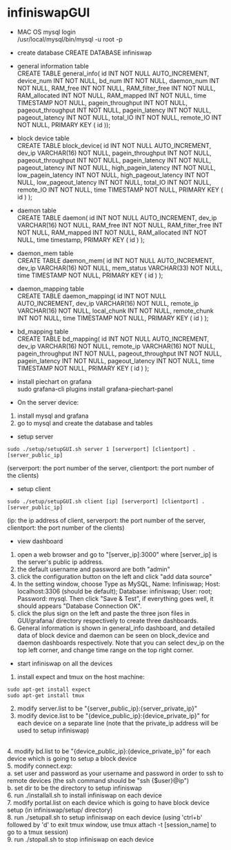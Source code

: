 # infiniswapGUI
* MAC OS mysql login <br>
/usr/local/mysql/bin/mysql -u root -p

* create database
CREATE DATABASE infiniswap

* general information table <br>
CREATE TABLE general_info( id INT NOT NULL AUTO_INCREMENT, device_num INT NOT NULL, bd_num INT NOT NULL, daemon_num INT NOT NULL, RAM_free INT NOT NULL, RAM_filter_free INT NOT NULL, RAM_allocated INT NOT NULL, RAM_mapped INT NOT NULL, time TIMESTAMP NOT NULL, pagein_throughput INT NOT NULL, pageout_throughput INT NOT NULL, pagein_latency INT NOT NULL, pageout_latency INT NOT NULL, total_IO INT NOT NULL, remote_IO INT NOT NULL, PRIMARY KEY ( id ));


* block device table <br>
CREATE TABLE block_device(  id INT NOT NULL AUTO_INCREMENT, dev_ip VARCHAR(16) NOT NULL, pagein_throughput INT NOT NULL, pageout_throughput INT NOT NULL, pagein_latency INT NOT NULL, pageout_latency INT NOT NULL, high_pagein_latency INT NOT NULL, low_pagein_latency INT NOT NULL, high_pageout_latency INT NOT NULL, low_pageout_latency INT NOT NULL, total_IO INT NOT NULL, remote_IO INT NOT NULL, time TIMESTAMP NOT NULL, PRIMARY KEY ( id ) );

* daemon table <br>
CREATE TABLE daemon(  id INT NOT NULL AUTO_INCREMENT, dev_ip VARCHAR(16) NOT NULL, RAM_free INT NOT NULL, RAM_filter_free INT NOT NULL, RAM_mapped INT NOT NULL, RAM_allocated INT NOT NULL, time timestamp, PRIMARY KEY ( id ) );

* daemon_mem table <br>
CREATE TABLE daemon_mem( id INT NOT NULL AUTO_INCREMENT, dev_ip VARCHAR(16) NOT NULL, mem_status VARCHAR(33) NOT NULL, time TIMESTAMP NOT NULL, PRIMARY KEY ( id ) );

* daemon_mapping table <br>
CREATE TABLE daemon_mapping( id INT NOT NULL AUTO_INCREMENT, dev_ip VARCHAR(16) NOT NULL, remote_ip VARCHAR(16) NOT NULL, local_chunk INT NOT NULL, remote_chunk INT NOT NULL, time TIMESTAMP NOT NULL, PRIMARY KEY ( id ) );

* bd_mapping table <br>
CREATE TABLE bd_mapping( id INT NOT NULL AUTO_INCREMENT, dev_ip VARCHAR(16) NOT NULL, remote_ip VARCHAR(16) NOT NULL, pagein_throughput INT NOT NULL, pageout_throughput INT NOT NULL, pagein_latency INT NOT NULL, pageout_latency INT NOT NULL, time TIMESTAMP NOT NULL, PRIMARY KEY ( id ) );

* install piechart on grafana <br>
sudo grafana-cli plugins install grafana-piechart-panel

* On the server device: <br>
1. install mysql and grafana <br>
2. go to mysql and create the database and tables 

* setup server <br>
```
sudo ./setup/setupGUI.sh server 1 [serverport] [clientport] . [server_public_ip] 
```
(serverport: the port number of the server, clientport: the port number of the clients)

* setup client <br>
```
sudo ./setup/setupGUI.sh client [ip] [serverport] [clientport] . [server_public_ip]
```
(ip: the ip address of client, serverport: the port number of the server, clientport: the port number of the clients)

* view dashboard <br>
1. open a web browser and go to "[server_ip]:3000" where [server_ip] is the server's public ip address. <br>
2. the default username and password are both "admin" <br>
3. click the configuration button on the left and click "add data source" <br>
4. In the setting window, choose Type as MySQL, Name: Infiniswap; Host: localhost:3306 (should be default); Database: infiniswap; User: root; Password: mysql. Then click "Save & Test", if everything goes well, it should appears "Database Connection OK". <br>
4. click the plus sign on the left and paste the three json files in GUI/grafana/ directory respectively to create three dashboards. <br>
5. General information is shown in general_info dashboard, and detailed data of block device and daemon can be seen on block_device and daemon dashboards respectively. Note that you can select dev_ip on the top left corner, and change time range on the top right corner.

* start infiniswap on all the devices <br>
1. install expect and tmux on the host machine: 
```
sudo apt-get install expect
sudo apt-get install tmux 
```
2. modify server.list to be "{server_public_ip}:{server_private_ip}" <br>
3. modify device.list to be "{device_public_ip}:{device_private_ip}" for each device on a separate line (note that the private_ip address will be used to setup infiniswap) 
<br>
4. modify bd.list to be "{device_public_ip}:{device_private_ip}" for each device which is going to setup a block device <br>
5. modify connect.exp: <br>
a. set user and password as your username and password in order to ssh to remote devices (the ssh command should be "ssh {$user}@ip") <br>
b. set dir to be the directory to setup infiniswap <br>
6. run ./installall.sh to install infiniswap on each device <br>
7. modify portal.list on each device which is going to have block device setup (in infiniswap/setup/ directory) <br>
8. run ./setupall.sh to setup infiniswap on each device (using 'ctrl+b' followed by 'd' to exit tmux window, use tmux attach -t [session_name] to go to a tmux session) <br>
9. run ./stopall.sh to stop infiniswap on each device <br>